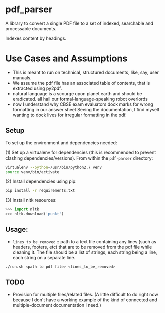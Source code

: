 # pdf_parser
A library to convert a single PDF file to a set of indexed, searchable and processable documents.

Indexes content by headings.

# Use Cases and Assumptions

- This is meant to run on technical, structured documents, like, say, user manuals. 
- We assume the pdf file has an associated table of contents, that is extracted using py2pdf.
- natural language is a scourge upon planet earth and should be eradicated. all hail our formal-language-speaking robot overlords
- now I understand why CBSE exam evaluators dock marks for wrong formatting in our answer sheet
Seeing the documentation, I find myself wanting to dock lives for irregular formatting in the pdf.

## Setup

To set up the environment and dependencies needed:

(1) Set up a virtualenv for dependencies (this is recommended to prevent clashing dependencies/versions). From within the `pdf-parser` directory:

```bash
virtualenv --python=/usr/bin/python2.7 venv
source venv/bin/activate
```

(2) Install dependencies using pip:

```bash
pip install -r requirements.txt
```

(3) Install nltk resources:

```python 
>>> import nltk
>>> nltk.download('punkt')
```

## Usage:

- `lines_to_be_removed` :: path to a text file containing any lines (such as headers, footers, etc) that are to be removed from the pdf file while cleaning it. The file should be a list of strings, each string being a line, each string on a separate line.

```bash
./run.sh <path to pdf file> <lines_to_be_removed>
```

## TODO

- Provision for multiple files/related files. (A little difficult to do right now because I don't have a working example of the kind of connected and multiple-document documentation I need.)

